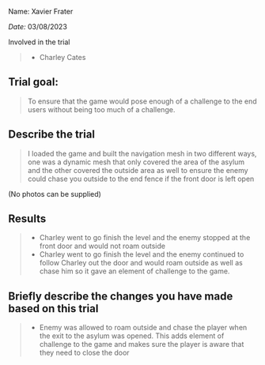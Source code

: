 Name: Xavier Frater

_Date:_ 03/08/2023

Involved in the trial
>- Charley Cates


## Trial goal:
> To ensure that the game would pose enough of a challenge to the end users without being too much of a challenge.


## Describe the trial
> I loaded the game and built the navigation mesh in two different ways, one was a dynamic mesh that only covered the area of the asylum and the other covered the outside area as well to ensure the enemy could chase you outside to the end fence if the front door is left open

(No photos can be supplied)
## Results
> - Charley went to go finish the level and the enemy stopped at the front door and would not roam outside
> - Charley went to go finish the level and the enemy continued to follow Charley out the door and would roam outside as well as chase him so it gave an element of challenge to the game.

## Briefly describe the changes you have made based on this trial
> - Enemy was allowed to roam outside and chase the player when the exit to the asylum was opened. This adds element of challenge to the game and makes sure the player is aware that they need to close the door